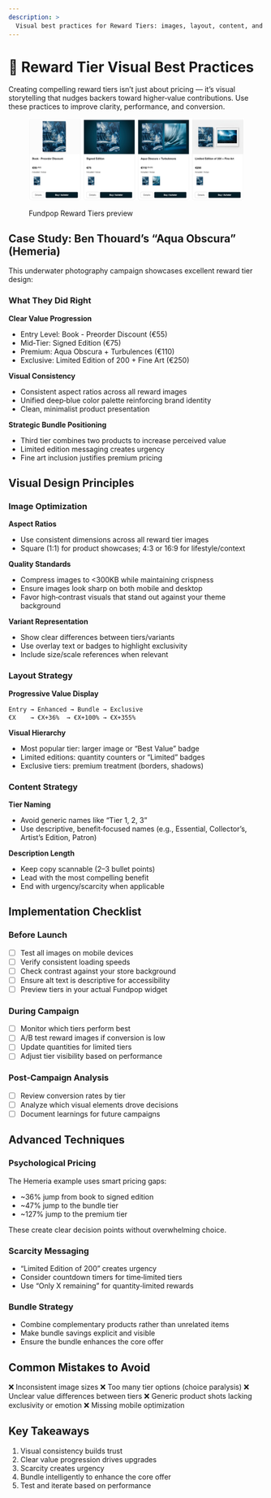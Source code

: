 ```yaml
---
description: >
  Visual best practices for Reward Tiers: images, layout, content, and optimization to drive conversion.
---
```


# 🎯 Reward Tier Visual Best Practices

Creating compelling reward tiers isn’t just about pricing — it’s visual storytelling that nudges backers toward higher‑value contributions. Use these practices to improve clarity, performance, and conversion.

<figure><img src="/.gitbook/assets/best-practices-variant-images--variant-images-switching-preview--v20250903.png" alt="Fundpop Reward Tiers preview"><figcaption><p>Fundpop Reward Tiers preview</p></figcaption></figure>

## Case Study: Ben Thouard’s “Aqua Obscura” (Hemeria)

This underwater photography campaign showcases excellent reward tier design:

### What They Did Right

**Clear Value Progression**
- Entry Level: Book - Preorder Discount (€55)
- Mid‑Tier: Signed Edition (€75)
- Premium: Aqua Obscura + Turbulences (€110)
- Exclusive: Limited Edition of 200 + Fine Art (€250)

**Visual Consistency**
- Consistent aspect ratios across all reward images
- Unified deep‑blue color palette reinforcing brand identity
- Clean, minimalist product presentation

**Strategic Bundle Positioning**
- Third tier combines two products to increase perceived value
- Limited edition messaging creates urgency
- Fine art inclusion justifies premium pricing

## Visual Design Principles

### Image Optimization

**Aspect Ratios**
- Use consistent dimensions across all reward tier images
- Square (1:1) for product showcases; 4:3 or 16:9 for lifestyle/context

**Quality Standards**
- Compress images to <300KB while maintaining crispness
- Ensure images look sharp on both mobile and desktop
- Favor high‑contrast visuals that stand out against your theme background

**Variant Representation**
- Show clear differences between tiers/variants
- Use overlay text or badges to highlight exclusivity
- Include size/scale references when relevant

### Layout Strategy

**Progressive Value Display**
```
Entry → Enhanced → Bundle → Exclusive
€X    → €X+36%  → €X+100% → €X+355%
```

**Visual Hierarchy**
- Most popular tier: larger image or “Best Value” badge
- Limited editions: quantity counters or “Limited” badges
- Exclusive tiers: premium treatment (borders, shadows)

### Content Strategy

**Tier Naming**
- Avoid generic names like “Tier 1, 2, 3”
- Use descriptive, benefit‑focused names (e.g., Essential, Collector’s, Artist’s Edition, Patron)

**Description Length**
- Keep copy scannable (2–3 bullet points)
- Lead with the most compelling benefit
- End with urgency/scarcity when applicable

## Implementation Checklist

### Before Launch
- [ ] Test all images on mobile devices
- [ ] Verify consistent loading speeds
- [ ] Check contrast against your store background
- [ ] Ensure alt text is descriptive for accessibility
- [ ] Preview tiers in your actual Fundpop widget

### During Campaign
- [ ] Monitor which tiers perform best
- [ ] A/B test reward images if conversion is low
- [ ] Update quantities for limited tiers
- [ ] Adjust tier visibility based on performance

### Post‑Campaign Analysis
- [ ] Review conversion rates by tier
- [ ] Analyze which visual elements drove decisions
- [ ] Document learnings for future campaigns

## Advanced Techniques

### Psychological Pricing
The Hemeria example uses smart pricing gaps:
- ~36% jump from book to signed edition
- ~47% jump to the bundle tier
- ~127% jump to the premium tier

These create clear decision points without overwhelming choice.

### Scarcity Messaging
- “Limited Edition of 200” creates urgency
- Consider countdown timers for time‑limited tiers
- Use “Only X remaining” for quantity‑limited rewards

### Bundle Strategy
- Combine complementary products rather than unrelated items
- Make bundle savings explicit and visible
- Ensure the bundle enhances the core offer

## Common Mistakes to Avoid

❌ Inconsistent image sizes
❌ Too many tier options (choice paralysis)
❌ Unclear value differences between tiers
❌ Generic product shots lacking exclusivity or emotion
❌ Missing mobile optimization

## Key Takeaways

1. Visual consistency builds trust
2. Clear value progression drives upgrades
3. Scarcity creates urgency
4. Bundle intelligently to enhance the core offer
5. Test and iterate based on performance



